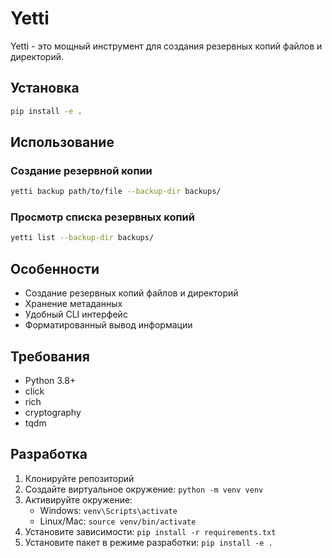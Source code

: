 # Yetti

Yetti - это мощный инструмент для создания резервных копий файлов и директорий.

## Установка

```bash
pip install -e .
```

## Использование

### Создание резервной копии

```bash
yetti backup path/to/file --backup-dir backups/
```

### Просмотр списка резервных копий

```bash
yetti list --backup-dir backups/
```

## Особенности

- Создание резервных копий файлов и директорий
- Хранение метаданных
- Удобный CLI интерфейс
- Форматированный вывод информации

## Требования

- Python 3.8+
- click
- rich
- cryptography
- tqdm

## Разработка

1. Клонируйте репозиторий
2. Создайте виртуальное окружение: `python -m venv venv`
3. Активируйте окружение: 
   - Windows: `venv\Scripts\activate`
   - Linux/Mac: `source venv/bin/activate`
4. Установите зависимости: `pip install -r requirements.txt`
5. Установите пакет в режиме разработки: `pip install -e .` 